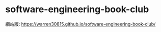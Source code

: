 # software-engineering-book-club

網站版: <https://warren30815.github.io/software-engineering-book-club/>

<!-- readme: contributors -start -->
<!-- readme: contributors -end -->
